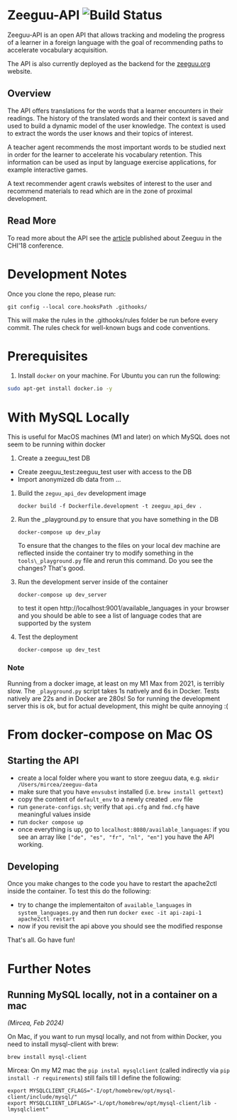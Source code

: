 # Zeeguu-API ![Build Status](https://github.com/zeeguu-ecosystem/Zeeguu-API/actions/workflows/test.yml/badge.svg)

Zeeguu-API is an open API that allows tracking and modeling the progress of a learner in a foreign language with the
goal of recommending paths to accelerate vocabulary acquisition.

The API is also currently deployed as the backend for the [zeeguu.org](https://zeeguu.org) website.

## Overview

The API offers translations for the words that a learner encounters in their readings. The history of the translated
words and their context is saved and used to build a dynamic model of the user knowledge. The context is used to extract
the words the user knows and their topics of interest.

A teacher agent recommends the most important words to be studied next in order for the learner to accelerate his
vocabulary retention. This information can be used as input by language exercise applications, for example interactive
games.

A text recommender agent crawls websites of interest to the user and recommend materials to read which are in the zone
of proximal development.

## Read More

To read more about the API see
the [article](https://www.researchgate.net/publication/322489283_As_We_May_Study_Towards_the_Web_as_a_Personalized_Language_Textbook)
published about Zeeguu in the CHI'18 conference.

# Development Notes

Once you clone the repo, please run:

    git config --local core.hooksPath .githooks/

This will make the rules in the .githooks/rules
folder be run before every commit. The rules
check for well-known bugs and code conventions.

# Prerequisites

1. Install `docker` on your machine. For Ubuntu you can run the following:

```sh
sudo apt-get install docker.io -y
```

# With MySQL Locally

This is useful for MacOS machines (M1 and later) on which MySQL does not seem to be running within docker

1. Create a zeeguu_test DB

- Create zeeguu_test:zeeguu_test user with access to the DB
- Import anonymized db data from ...

1. Build the `zeguu_api_dev` development image

   `docker build -f Dockerfile.development -t zeeguu_api_dev .`

2. Run the \_playground.py to ensure that you have something in the DB

   `docker-compose up dev_play`

   To ensure that the changes to the files on your local dev machine are reflected inside the container try to modify
   something in the `tools\_playground.py` file and rerun this command. Do you see the changes? That's good.

3. Run the development server inside of the container

   `docker-compose up dev_server`

   to test it open http://localhost:9001/available_languages in your browser and you should be able to see a list of
   language codes that are supported by the system

4. Test the deployment

   `docker-compose up dev_test`

### Note

Running from a docker image, at least on my M1 Max from 2021, is terribly slow. The `_playground.py` script takes 1s
natively and 6s in Docker. Tests natively are 22s and in Docker are 280s!
So for running the development server this is ok, but for actual development, this might be quite annoying :(

# From docker-compose on Mac OS

## Starting the API
- create a local folder where you want to store zeeguu data, e.g. `mkdir /Users/mircea/zeeguu-data`
- make sure that you have `envsubst` installed (i.e. `brew install gettext`)
- copy the content of `default_env` to a newly created `.env` file
- run `generate-configs.sh`; verify that `api.cfg` and `fmd.cfg` have meaningful values inside
- run `docker compose up`
- once everything is up, go to `localhost:8080/available_languages`: if you see an array like `["de", "es", "fr", "nl", "en"]` you have the API working.

## Developing 

Once you make changes to the code you have to restart the apache2ctl inside the container. To test this do the following: 

- try to change the implementaiton of `available_languages` in `system_languages.py` and then
  run `docker exec -it api-zapi-1 apache2ctl restart`
- now if you revisit the api above you should see the modified response

That's all. Go have fun!

# Further Notes

## Running MySQL locally, not in a container on a mac

_(Mircea, Feb 2024)_

On Mac, if you want to run mysql locally, and not from within Docker, you need to install mysql-client with brew:

```
brew install mysql-client
```

Mircea: On my M2 mac the `pip instal mysqlclient` (called indirectly via `pip install -r requirements`) still fails till
I define the following:

```
export MYSQLCLIENT_CFLAGS="-I/opt/homebrew/opt/mysql-client/include/mysql/"
export MYSQLCLIENT_LDFLAGS="-L/opt/homebrew/opt/mysql-client/lib -lmysqlclient"
```
